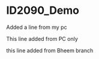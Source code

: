 # ID2090_Demo
Added a line from my pc

This line added from PC only

this line added from Bheem branch
